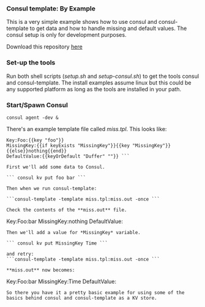 ### Consul template: By Example
This is a very simple example shows how to use consul and consul-template to get data and how to handle missing and default values. The consul setup is only for development purposes.

Download this repository [here](https://github.com/JamesWoolfenden/consul-template-by-example)

### Set-up the tools
Run both shell scripts (*setup.sh* and *setup-consul.sh*) to get the tools consul and consul-template. The install examples assume linux but this could be any supported platform as long as the tools are installed in your path.

### Start/Spawn Consul
``` consul agent -dev & ```

There's an example template file called *miss.tpl*. This looks like:
```
Key:Foo:{{key "foo"}}
MissingKey:{{if keyExists "MissingKey"}}{{key "MissingKey"}}{{else}}nothing{{end}}
DefaultValue:{{keyOrDefault "Duffer" ""}} ```

First we'll add some data to Consul.

``` consul kv put foo bar ```

Then when we run consul-template:

```consul-template -template miss.tpl:miss.out -once ```

Check the contents of the **miss.out** file.
```
Key:Foo:bar
MissingKey:nothing
DefaultValue:
```
Then we'll add a value for *MissingKey* variable.

``` consul kv put MissingKey Time ```

and retry:
```consul-template -template miss.tpl:miss.out -once ```

**miss.out** now becomes:
```
Key:Foo:bar
MissingKey:Time
DefaultValue:
```
So there you have it a pretty basic example for using some of the basics behind consul and consul-template as a KV store.
